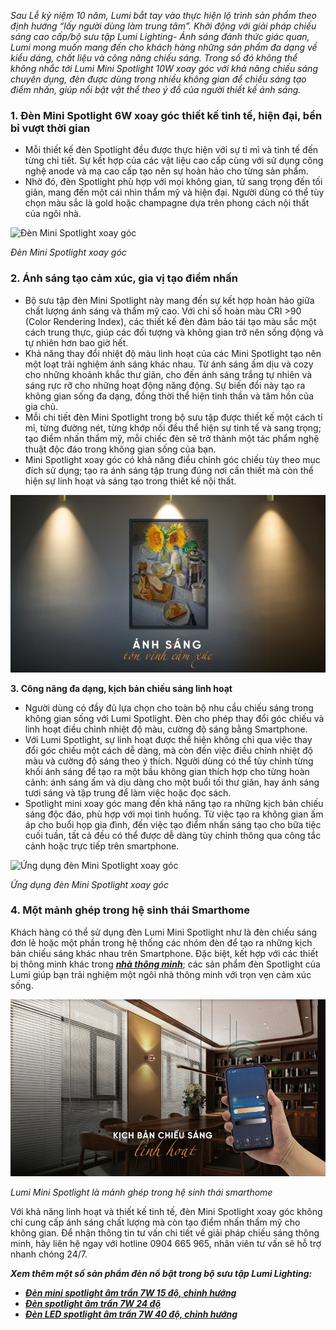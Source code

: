 ﻿*Sau Lễ kỷ niệm 10 năm, Lumi bắt tay vào thực hiện lộ trình sản phẩm theo định hướng “lấy người dùng làm trung tâm”. Khởi động với giải pháp chiếu sáng cao cấp/bộ sưu tập Lumi Lighting- Ánh sáng đánh thức giác quan, Lumi mong muốn mang đến cho khách hàng những sản phẩm đa dạng về kiểu dáng, chất liệu và công năng chiếu sáng. Trong số đó không thể không nhắc tới Lumi Mini Spotlight 10W xoay góc với khả năng chiếu sáng chuyên dụng, đèn được dùng trong nhiều không gian để chiếu sáng tạo điểm nhấn, giúp nổi bật vật thể theo ý đồ của người thiết kế ánh sáng.*
### **1. Đèn Mini Spotlight 6W xoay góc thiết kế tinh tế, hiện đại, bền bỉ vượt thời gian**
- Mỗi thiết kế đèn Spotlight đều được thực hiện với sự tỉ mỉ và tinh tế đến từng chi tiết. Sự kết hợp của các vật liệu cao cấp cùng với sử dụng công nghệ anode và mạ cao cấp tạo nên sự hoàn hảo cho từng sản phẩm.
- Nhờ đó, đèn Spotlight phù hợp với mọi không gian, từ sang trọng đến tối giản, mang đến một cái nhìn thẩm mỹ và hiện đại. Người dùng có thể tùy chọn màu sắc là gold hoặc champagne dựa trên phong cách nội thất của ngôi nhà.

![Đèn Mini Spotlight xoay góc](Aspose.Words.cbe3b783-d61a-4f88-80f3-bed044937670.001.png)

*Đèn Mini Spotlight xoay góc*
### **2. Ánh sáng tạo cảm xúc, gia vị tạo điểm nhấn**
- Bộ sưu tập đèn Mini Spotlight này mang đến sự kết hợp hoàn hảo giữa chất lượng ánh sáng và thẩm mỹ cao. Với chỉ số hoàn màu CRI >90 (Color Rendering Index), các thiết kế đèn đảm bảo tái tạo màu sắc một cách trung thực, giúp các đối tượng và không gian trở nên sống động và tự nhiên hơn bao giờ hết.
- Khả năng thay đổi nhiệt độ màu linh hoạt của các Mini Spotlight tạo nên một loạt trải nghiệm ánh sáng khác nhau. Từ ánh sáng ấm dịu và cozy cho những khoảnh khắc thư giãn, cho đến ánh sáng trắng tự nhiên và sáng rực rỡ cho những hoạt động năng động. Sự biến đổi này tạo ra không gian sống đa dạng, đồng thời thể hiện tinh thần và tâm hồn của gia chủ.
- Mỗi chi tiết đèn Mini Spotlight trong bộ sưu tập được thiết kế một cách tỉ mỉ, từng đường nét, từng khớp nối đều thể hiện sự tinh tế và sang trọng; tạo điểm nhấn thẩm mỹ, mỗi chiếc đèn sẽ trở thành một tác phẩm nghệ thuật độc đáo trong không gian sống của bạn.
- Mini Spotlight xoay góc có khả năng điều chỉnh góc chiếu tùy theo mục đích sử dụng; tạo ra ánh sáng tập trung đúng nơi cần thiết mà còn thể hiện sự linh hoạt và sáng tạo trong thiết kế nội thất.

![z3423544301939_39b63e68fad3d7a8bb5db839ba7fd9ac](Aspose.Words.cbe3b783-d61a-4f88-80f3-bed044937670.002.jpeg)

**3. Công năng đa dạng, kịch bản chiếu sáng linh hoạt**

- Người dùng có đầy đủ lựa chọn cho toàn bộ nhu cầu chiếu sáng trong không gian sống với Lumi Spotlight. Đèn cho phép thay đổi góc chiếu và linh hoạt điều chỉnh nhiệt độ màu, cường độ sáng bằng Smartphone.
- Với Lumi Spotlight, sự linh hoạt được thể hiện không chỉ qua việc thay đổi góc chiếu một cách dễ dàng, mà còn đến việc điều chỉnh nhiệt độ màu và cường độ sáng theo ý thích. Người dùng có thể tùy chỉnh từng khối ánh sáng để tạo ra một bầu không gian thích hợp cho từng hoàn cảnh: ánh sáng ấm và dịu dàng cho một buổi tối thư giãn, hay ánh sáng tươi sáng và tập trung để làm việc hoặc đọc sách.
- Spotlight mini xoay góc mang đến khả năng tạo ra những kịch bản chiếu sáng độc đáo, phù hợp với mọi tình huống. Từ việc tạo ra không gian ấm áp cho buổi họp gia đình, đến việc tạo điểm nhấn sáng tạo cho bữa tiệc cuối tuần, tất cả đều có thể được dễ dàng tùy chỉnh thông qua công tắc cảnh hoặc trực tiếp trên smartphone.

![Ứng dụng đèn Mini Spotlight xoay góc](Aspose.Words.cbe3b783-d61a-4f88-80f3-bed044937670.003.png)

*Ứng dụng đèn Mini Spotlight xoay góc*
### **4. Một mảnh ghép trong hệ sinh thái Smarthome**
Khách hàng có thể sử dụng đèn Lumi Mini Spotlight như là đèn chiếu sáng đơn lẻ hoặc một phần trong hệ thống các nhóm đèn để tạo ra những kịch bản chiếu sáng khác nhau trên Smartphone. Đặc biệt, kết hợp với các thiết bị thông minh khác trong [***nhà thông minh***](https://lumi.vn/); các sản phẩm đèn Spotlight của Lumi giúp bạn trải nghiệm một ngôi nhà thông minh với trọn vẹn cảm xúc sống.

![Lumi Mini Spotlight là mảnh ghép trong hệ sinh thái smarthome](Aspose.Words.cbe3b783-d61a-4f88-80f3-bed044937670.004.jpeg)

*Lumi Mini Spotlight là mảnh ghép trong hệ sinh thái smarthome*

Với khả năng linh hoạt và thiết kế tinh tế, đèn Mini Spotlight xoay góc không chỉ cung cấp ánh sáng chất lượng mà còn tạo điểm nhấn thẩm mỹ cho không gian. Để nhận thông tin tư vấn chi tiết về giải pháp chiếu sáng thông minh, hãy liên hệ ngay với hotline 0904 665 965, nhân viên tư vấn sẽ hỗ trợ nhanh chóng 24/7.

***Xem thêm một số sản phẩm đèn nổ bật trong bộ sưu tập Lumi Lighting:***

- [***Đèn mini spotlight âm trần 7W 15 độ, chỉnh hướng***](https://lumi.vn/san-pham/den-mini-spotlight-am-tran-7w-15-do-chinh-huong.html)
- [***Đèn spotlight âm trần 7W 24 độ***](https://lumi.vn/san-pham/den-spotlight-am-tran-7w-24-do-chinh-huong.html)
- [***Đèn LED spotlight âm trần 7W 40 độ, chỉnh hướng***](https://lumi.vn/san-pham/den-mini-spotlight-am-tran-7w-40-do-chinh-huong.html)
